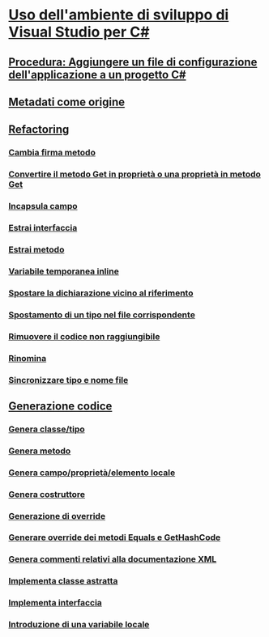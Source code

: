 # [Uso dell'ambiente di sviluppo di Visual Studio per C#](using-the-visual-studio-development-environment-for-csharp.md)
## [Procedura: Aggiungere un file di configurazione dell'applicazione a un progetto C#](how-to-add-an-application-configuration-file-to-a-csharp-project.md)
## [Metadati come origine](metadata-as-source.md)
## [Refactoring](refactoring-csharp.md)
### [Cambia firma metodo](refactoring/change-method-signature.md)
### [Convertire il metodo Get in proprietà o una proprietà in metodo Get](refactoring/convert-get-method-to-property.md)
### [Incapsula campo](refactoring/encapsulate-field.md)
### [Estrai interfaccia](refactoring/extract-interface.md)
### [Estrai metodo](refactoring/extract-method.md)
### [Variabile temporanea inline](refactoring/inline-temporary-variable.md)
### [Spostare la dichiarazione vicino al riferimento](refactoring/move-declaration-near-reference.md)
### [Spostamento di un tipo nel file corrispondente](refactoring/move-type-to-matching-file.md)
### [Rimuovere il codice non raggiungibile](refactoring/remove-unreachable-code.md)
### [Rinomina](refactoring/rename.md)
### [Sincronizzare tipo e nome file](refactoring/sync-type-and-file.md)
## [Generazione codice](code-generation-csharp.md)
### [Genera classe/tipo](code-generation/generate-class-type.md)
### [Genera metodo](code-generation/generate-method.md)
### [Genera campo/proprietà/elemento locale](code-generation/generate-field-property-local.md)
### [Genera costruttore](code-generation/generate-constructor.md)
### [Generazione di override](code-generation/generate-override.md)
### [Generare override dei metodi Equals e GetHashCode](code-generation/generate-overrides.md)
### [Genera commenti relativi alla documentazione XML](code-generation/generate-xml-documentation-comments.md)
### [Implementa classe astratta](code-generation/implement-abstract-class.md)
### [Implementa interfaccia](code-generation/implement-interface.md)
### [Introduzione di una variabile locale](code-generation/introduce-local-variable.md)